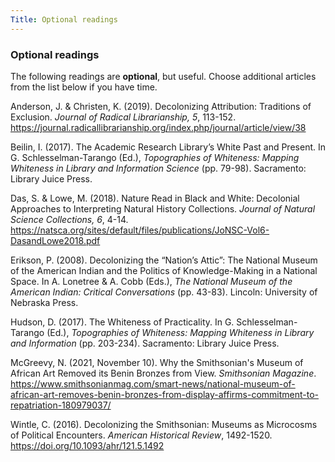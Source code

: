 ```yaml
---
Title: Optional readings
---
```

### Optional readings

The following readings are **optional**, but useful. Choose additional articles from the list below if you have time.

Anderson, J. & Christen, K. (2019). Decolonizing Attribution: Traditions of Exclusion. *Journal of Radical Librarianship, 5*, 113-152. <https://journal.radicallibrarianship.org/index.php/journal/article/view/38> 

Beilin, I. (2017). The Academic Research Library’s White Past and Present. In G. Schlesselman-Tarango (Ed.), *Topographies of Whiteness: Mapping Whiteness in Library and Information Science* (pp. 79-98). Sacramento: Library Juice Press. 

Das, S. & Lowe, M. (2018). Nature Read in Black and White: Decolonial Approaches to Interpreting Natural History Collections. *Journal of Natural Science Collections, 6*, 4-14. <https://natsca.org/sites/default/files/publications/JoNSC-Vol6-DasandLowe2018.pdf>

Erikson, P. (2008). Decolonizing the “Nation’s Attic”: The National Museum of the American Indian and the Politics of Knowledge-Making in a National Space. In A. Lonetree & A. Cobb (Eds.), *The National Museum of the American Indian: Critical Conversations* (pp. 43-83). Lincoln: University of Nebraska Press. 

Hudson, D. (2017). The Whiteness of Practicality. In G. Schlesselman-Tarango (Ed.), *Topographies of Whiteness: Mapping Whiteness in Library and Information* (pp. 203-234). Sacramento: Library Juice Press. 

McGreevy, N. (2021, November 10). Why the Smithsonian's Museum of African Art Removed its Benin Bronzes from View. *Smithsonian Magazine*. <https://www.smithsonianmag.com/smart-news/national-museum-of-african-art-removes-benin-bronzes-from-display-affirms-commitment-to-repatriation-180979037/> 

Wintle, C. (2016). Decolonizing the Smithsonian: Museums as Microcosms of Political Encounters. *American Historical Review*, 1492-1520. <https://doi.org/10.1093/ahr/121.5.1492> 

